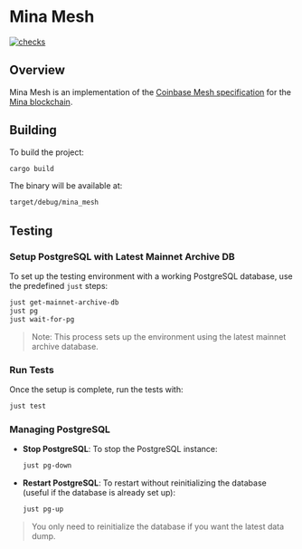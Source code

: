 # Mina Mesh

[![checks](https://github.com/MinaFoundation/MinaMesh/actions/workflows/checks.yaml/badge.svg)](https://github.com/MinaFoundation/MinaMesh/actions/workflows/checks.yaml)

## Overview

Mina Mesh is an implementation of the [Coinbase Mesh specification](https://docs.cdp.coinbase.com/mesh/docs/welcome) for the [Mina blockchain](https://minaprotocol.com/).

## Building

To build the project:

```bash
cargo build
```

The binary will be available at:

```bash
target/debug/mina_mesh
```

## Testing

### Setup PostgreSQL with Latest Mainnet Archive DB

To set up the testing environment with a working PostgreSQL database, use the predefined `just` steps:

```bash
just get-mainnet-archive-db
just pg
just wait-for-pg
```

> Note: This process sets up the environment using the latest mainnet archive database.

### Run Tests

Once the setup is complete, run the tests with:

```bash
just test
```

### Managing PostgreSQL

- **Stop PostgreSQL**: To stop the PostgreSQL instance:
  
  ```bash
  just pg-down
  ```

- **Restart PostgreSQL**: To restart without reinitializing the database (useful if the database is already set up):
  
  ```bash
  just pg-up
  ```

> You only need to reinitialize the database if you want the latest data dump.
